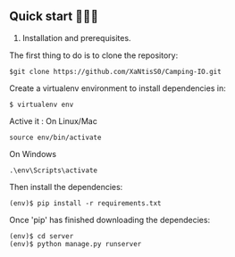 
## Quick start 🚀🚀🚀

1. Installation and prerequisites.
 
The first thing to do is to clone the repository:

```
$git clone https://github.com/XaNtisS0/Camping-IO.git
```

Create a virtualenv environment to install dependencies in:

```
$ virtualenv env
```

Active it :
On Linux/Mac

```
source env/bin/activate
```
On Windows

```
.\env\Scripts\activate
```
Then install the dependencies:

```
(env)$ pip install -r requirements.txt
```
Once 'pip' has finished downloading the dependecies:

```
(env)$ cd server
(env)$ python manage.py runserver
```
